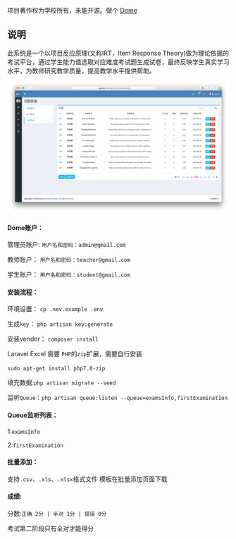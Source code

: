 项目著作权为学校所有，未能开源。做个 [Dome](https://exam.dnat.site "Dome")
## 说明
此系统是一个以项目反应原理(又称IRT，Item Response Theory)做为理论依据的考试平台，通过学生能力值选取对应难度考试题生成试卷，最终反映学生真实学习水平，为教师研究教学质量，提高教学水平提供帮助。

![imgs](imgs/tutorial.png)

#### Dome账户：

管理员账户:
`用户名和密码：admin@gmail.com`

教师账户：
`用户名和密码：teacher@gmail.com`

学生账户：
`用户名和密码：student@gmail.com`

#### 安装流程：
环境设置：
`cp .nev.example .env`

生成`key`：
`php artisan key:generate`

安装vender：
`composer install`

Laravel Excel 需要 `PHP`的`zip`扩展，需要自行安装

`sudo apt-get install php7.0-zip`

填充数据:`php artisan migrate --seed`

监听`Queue`：`php artisan queue:listen --queue=examsInfo,firstExamination`

#### Queue监听列表：
1:`examsInfo`

2:`firstExamination`

#### 批量添加：
支持`.csv`、`.xls`、`.xlsx`格式文件
模板在批量添加页面下载

#### 成绩:

分数:`正确 2分 | 半对 1分 | 错误 0分`

考试第二阶段只有全对才能得分

